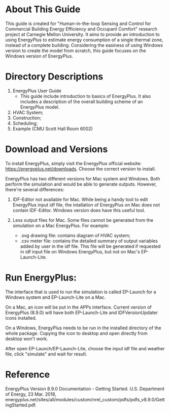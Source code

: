 # About This Guide

This guide is created for "Human-in-the-loop Sensing and Control for Commercial Building Energy Efficiency and Occupant Comfort" research project at Carnegie Mellon University. It aims to provide an introduction to using EnergyPlus to estimate energy consumption of a single thermal zone, instead of a complete building. Considering the easiness of using Windows version to create the model from scratch, this guide focuses on the Windows version of EnergyPlus. 

# Directory Descriptions

1. EnergyPlus User Guide
   - This guide include introduction to basics of EnergyPlus. It also includes a description of the overall building scheme of an EnergyPlus model. 
1. HVAC System;
2. Construction;
3. Scheduling;
4. Example (CMU Scott Hall Room 6002)

# Download and Versions

To install EnergyPlus, simply visit the EnergyPlus official website: https://energyplus.net/downloads. Choose the correct version to install.

EnergyPlus has two different versions for Mac system and Windows. Both perform the simulation and would be able to generate outputs. However, there're several differences:

1. IDF-Editor not available for Mac. While being a handy tool to edit EnergyPlus input idf file, the intallation of EnergyPlus on Mac does not contain IDF-Editor. Windows version does have this useful tool.

2. Less output files for Mac. Some files cannot be generated from the simulation on a Mac EnergyPlus. For example:
   - .svg drawing file: contains diagram of HVAC system;
   - .csv meter file: contains the detailed summary of output variables added by user in the idf file. This file will be generated if requested in idf input file on Windows EnergyPlus, but not on Mac's EP-Launch-Lite.

# Run EnergyPlus:

The interface that is used to run the simulation is called EP-Launch for a Windows system and EP-Launch-Lite on a Mac. 

On a Mac, an icon will be put in the APPs interface. Current version of EnergyPlus (8.9.0) will have both EP-Launch-Lite and IDFVersionUpdater icons installed. 

On a Windows, EnergyPlus needs to be run in the installed directory of the whole package. Copying the icon to desktop and open directly from desktop won't work. 

After open EP-Launch/EP-Launch-Lite, choose the input idf file and weather file, click "simulate" and wait for result.

# Reference

EnergyPlus Version 8.9.0 Documentation - Getting Started. U.S. Department of Energy, 23 Mar. 2018, energyplus.net/sites/all/modules/custom/nrel_custom/pdfs/pdfs_v8.9.0/GettingStarted.pdf. 

